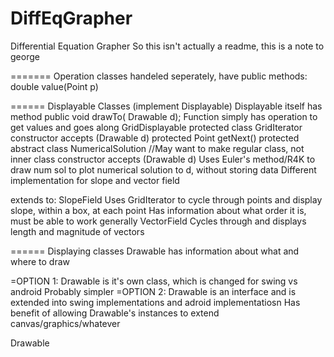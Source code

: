 DiffEqGrapher
=============

Differential Equation Grapher
So this isn't actually a readme, this is a note to george

=======
Operation classes handeled seperately, have public methods:
  double value(Point p)

======
Displayable Classes (implement Displayable)
Displayable itself has method
  public void drawTo( Drawable d);
Function
  simply has operation to get values and goes along 
GridDisplayable
  protected class GridIterator
    constructor accepts (Drawable d)
    protected Point getNext()
  protected abstract class NumericalSolution //May want to make regular class, not inner class
    constructor accepts (Drawable d)
    Uses Euler's method/R4K to draw num sol to plot numerical solution to d, without storing data
    Different implementation for slope and vector field
  
  extends to:
    SlopeField
      Uses GridIterator to cycle through points and display slope, within a box, at each point
      Has information about what order it is, must be able to work generally
    VectorField
      Cycles through and displays length and magnitude of vectors
  

======
Displaying classes
Drawable has information about what and where to draw

=OPTION 1:
Drawable is it's own class, which is changed for swing vs android
Probably simpler
=OPTION 2:
Drawable is an interface and is extended into swing implementations and adroid implementatiosn
Has benefit of allowing Drawable's instances to extend canvas/graphics/whatever

Drawable
  
